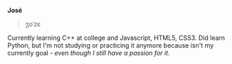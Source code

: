 **José**
> ʒoˈzɛ

Currently learning C++ at college and Javascript, HTML5, CSS3. Did learn Python, but I'm not studying or practicing it anymore because isn't my currently goal - *even though I still have a passion for it*.
